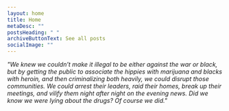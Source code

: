 ```yaml
---
layout: home
title: Home
metaDesc: ""
postsHeading: " "
archiveButtonText: See all posts
socialImage: ""
---
```

*"We knew we couldn’t make it illegal to be either against the war or black, but by getting the public to associate the hippies with marijuana and blacks with heroin, and then criminalizing both heavily, we could disrupt those communities. We could arrest their leaders, raid their homes, break up their meetings, and vilify them night after night on the evening news. Did we know we were lying about the drugs? Of course we did."*